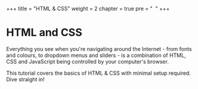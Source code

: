 +++
title = "HTML & CSS"
weight = 2
chapter = true
pre = "<i class='fab fa-html5'></i>&nbsp; "
+++

# HTML and CSS

Everything you see when you're navigating around the Internet - from fonts and colours, to dropdown menus and sliders - is a combination of HTML, CSS and JavaScript being controlled by your computer's browser.

This tutorial covers the basics of HTML & CSS with minimal setup required. Dive straight in!
